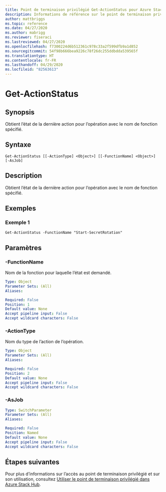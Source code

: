 ```yaml
---
title: Point de terminaison privilégié Get-ActionStatus pour Azure Stack Hub
description: Informations de référence sur le point de terminaison privilégié Azure Stack PowerShell - Get-ActionStatus
author: mattbriggs
ms.topic: reference
ms.date: 04/27/2020
ms.author: mabrigg
ms.reviewer: fiseraci
ms.lastreviewed: 04/27/2020
ms.openlocfilehash: f7300224d6b512361c978c33a2f599dfb9a1d852
ms.sourcegitcommit: 54f98b666bea9226c78f26dc255ddbdda539565f
ms.translationtype: HT
ms.contentlocale: fr-FR
ms.lasthandoff: 04/29/2020
ms.locfileid: "82563613"
---
```

# <a name="get-actionstatus"></a>Get-ActionStatus

## <a name="synopsis"></a>Synopsis
Obtient l’état de la dernière action pour l’opération avec le nom de fonction spécifié.

## <a name="syntax"></a>Syntaxe

```
Get-ActionStatus [[-ActionType] <Object>] [[-FunctionName] <Object>] [-AsJob]
```

## <a name="description"></a>Description
Obtient l’état de la dernière action pour l’opération avec le nom de fonction spécifié.

## <a name="examples"></a>Exemples

### <a name="example-1"></a>Exemple 1
```
Get-ActionStatus -FunctionName "Start-SecretRotation"
```

## <a name="parameters"></a>Paramètres

### <a name="-functionname"></a>-FunctionName
Nom de la fonction pour laquelle l’état est demandé.

```yaml
Type: Object
Parameter Sets: (All)
Aliases:

Required: False
Position: 1
Default value: None
Accept pipeline input: False
Accept wildcard characters: False
```

### <a name="-actiontype"></a>-ActionType
Nom du type de l’action de l’opération.

```yaml
Type: Object
Parameter Sets: (All)
Aliases:

Required: False
Position: 2
Default value: None
Accept pipeline input: False
Accept wildcard characters: False
```

### <a name="-asjob"></a>-AsJob


```yaml
Type: SwitchParameter
Parameter Sets: (All)
Aliases:

Required: False
Position: Named
Default value: None
Accept pipeline input: False
Accept wildcard characters: False
```

## <a name="next-steps"></a>Étapes suivantes

Pour plus d’informations sur l’accès au point de terminaison privilégié et sur son utilisation, consultez [Utiliser le point de terminaison privilégié dans Azure Stack Hub](https://docs.microsoft.com/azure-stack/operator/azure-stack-privileged-endpoint).
